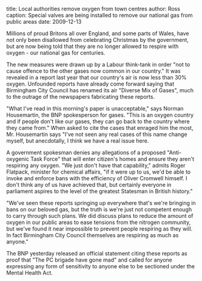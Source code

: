 title: Local authorities remove oxygen from town centres
author: Ross
caption: Special valves are being installed to remove our national gas from public areas
date: 2009-12-13

Millions of proud Britons all over England, and some parts of Wales, have not
only been disallowed from celebrating Christmas by the government, but are now
being told that they are no longer allowed to respire with oxygen - our national
gas for centuries.

The new measures were drawn up by a Labour think-tank in order "not to cause
offence to the other gases now common in our country." It was revealed in a
report last year that our country's air is now less than 30% oxygen. Unfounded
reports have already come forward saying that Birmingham City Council has
renamed its air "Diverse Mix of Gases", much to the outrage of the newspapers
fabricating these reports.

"What I've read in this morning's paper is unacceptable," says Norman
Housemartin, the BNP spokesperson for gases. "This is an oxygen country and if
people don't like our gases, they can go back to the country where they came
from." When asked to cite the cases that enraged him the most, Mr. Housemartin
says "I've not seen any real cases of this name change myself, but anecdotally,
I think we have a real issue here.

A government spokesman denies any allegations of a proposed "Anti-oxygenic
Task Force" that will enter citizen's homes and ensure they aren't respiring any
oxygen. "We just don't have that capability," admits Roger Flatpack, minister
for chemical affairs, "if it were up to us, we'd be able to invoke and enforce
bans with the efficiency of Oliver Cromwell himself. I don't think any of us
have achieved that, but certainly everyone in parliament aspires to the level of
the greatest Statesman in British history."

"We've seen these reports springing up everywhere that's we're bringing in
bans on our beloved gas, but the truth is we're just not competent enough to
carry through such plans. We did discuss plans to reduce the amount of oxygen in
our public areas to ease tensions from the nitrogen community, but we've found
it near impossible to prevent people respiring as they will. In fact Birmingham
City Council themselves are respiring as much as anyone."

The BNP yesterday released an official statement citing these reports as
proof that "The PC brigade have gone mad" and called for anyone expressing any
form of sensitivity to anyone else to be sectioned under the Mental Health
Act.
